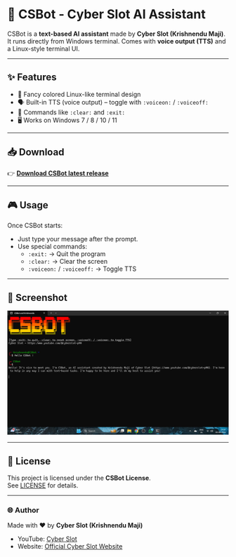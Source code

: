 # 🤖 CSBot - Cyber Slot AI Assistant

CSBot is a **text-based AI assistant** made by **Cyber Slot (Krishnendu Maji)**.  
It runs directly from Windows terminal. Comes with **voice output (TTS)** 
and a Linux-style terminal UI.  

---

## ✨ Features
- 🎨 Fancy colored Linux-like terminal design  
- 🗣️ Built-in TTS (voice output) – toggle with `:voiceon:` / `:voiceoff:`  
- 🧹 Commands like `:clear:` and `:exit:`  
- 🖥️ Works on Windows 7 / 8 / 10 / 11  

---

## 📥 Download
👉 [**Download CSBot latest release**](https://github.com/ytcyberslotp90/CSBot/releases)

---

## 🎮 Usage
Once CSBot starts:  
- Just type your message after the prompt.  
- Use special commands:  
  - `:exit:` → Quit the program  
  - `:clear:` → Clear the screen  
  - `:voiceon:` / `:voiceoff:` → Toggle TTS  

---

## 📸 Screenshot
![CSBot Screenshot](https://github.com/ytcyberslotp90/CSBot-made-by-Cyber-Slot/raw/main/Screenshot%202025-09-02%20145756.png)

---

## 📜 License
This project is licensed under the **CSBot License**.  
See [LICENSE](./license.txt) for details.  

---

### 🌐 Author
Made with ❤️ by **Cyber Slot (Krishnendu Maji)**  
- YouTube: [Cyber Slot](https://www.youtube.com/@cyberslot-p90)  
- Website: [Official Cyber Slot Website](https://ytcyberslotp90.github.io/Cyber-Slot-Official-Website/)  
